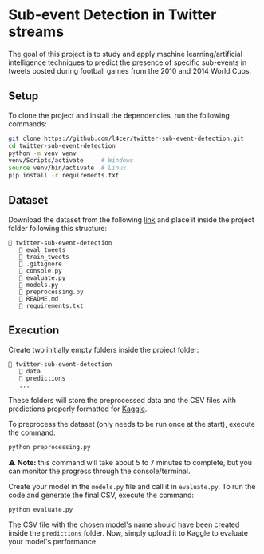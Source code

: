 # Sub-event Detection in Twitter streams

The goal of this project is to study and apply machine learning/artificial intelligence techniques to predict the presence of specific sub-events in tweets posted during football games from the 2010 and 2014 World Cups.

## Setup

To clone the project and install the dependencies, run the following commands:

```bash
git clone https://github.com/l4cer/twitter-sub-event-detection.git
cd twitter-sub-event-detection
python -m venv venv
venv/Scripts/activate     # Windows
source venv/bin/activate  # Linux
pip install -r requirements.txt
```

## Dataset

Download the dataset from the following [link](https://www.kaggle.com/competitions/sub-event-detection-in-twitter-streams/data) and place it inside the project folder following this structure:

```
📁 twitter-sub-event-detection
   📁 eval_tweets
   📁 train_tweets
   📄 .gitignore
   📄 console.py
   📄 evaluate.py
   📄 models.py
   📄 preprocessing.py
   📄 README.md
   📄 requirements.txt
```

## Execution

Create two initially empty folders inside the project folder:

```
📁 twitter-sub-event-detection
   📁 data
   📁 predictions
   ...
```

These folders will store the preprocessed data and the CSV files with predictions properly formatted for [Kaggle](https://www.kaggle.com/competitions/sub-event-detection-in-twitter-streams/overview).

To preprocess the dataset (only needs to be run once at the start), execute the command:

```bash
python preprocessing.py
```

⚠️ **Note:** this command will take about 5 to 7 minutes to complete, but you can monitor the progress through the console/terminal.

Create your model in the `models.py` file and call it in `evaluate.py`. To run the code and generate the final CSV, execute the command:

```bash
python evaluate.py
```

The CSV file with the chosen model's name should have been created inside the `predictions` folder. Now, simply upload it to Kaggle to evaluate your model's performance.
